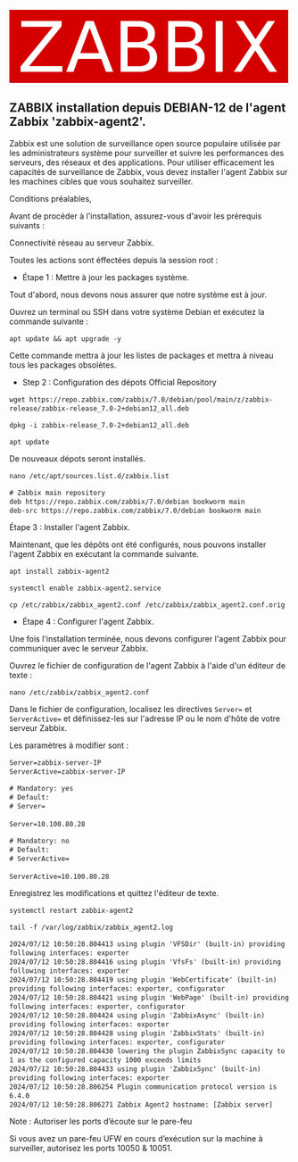 ![zabbix-logo](./images/zabbix-logo.png)

## ZABBIX installation depuis DEBIAN-12 de l'agent Zabbix 'zabbix-agent2'.

Zabbix est une solution de surveillance open source populaire utilisée par les administrateurs système pour surveiller et suivre les performances des serveurs, des réseaux et des applications. Pour utiliser efficacement les capacités de surveillance de Zabbix, vous devez installer l'agent Zabbix sur les machines cibles que vous souhaitez surveiller.

Conditions préalables,

Avant de procéder à l'installation, assurez-vous d'avoir les prérequis suivants :

Connectivité réseau au serveur Zabbix.

Toutes les actions sont éffectées depuis la session root :

- Étape 1 : Mettre à jour les packages système.

Tout d'abord, nous devons nous assurer que notre système est à jour. 

Ouvrez un terminal ou SSH dans votre système Debian et exécutez la commande suivante :
```
apt update && apt upgrade -y 
```
Cette commande mettra à jour les listes de packages et mettra à niveau tous les packages obsolètes.

- Step 2 : Configuration des dépots Official Repository

```
wget https://repo.zabbix.com/zabbix/7.0/debian/pool/main/z/zabbix-release/zabbix-release_7.0-2+debian12_all.deb
```
```
dpkg -i zabbix-release_7.0-2+debian12_all.deb
```
```
apt update
```
De nouveaux dépots seront installés.
```
nano /etc/apt/sources.list.d/zabbix.list
```
```
# Zabbix main repository
deb https://repo.zabbix.com/zabbix/7.0/debian bookworm main
deb-src https://repo.zabbix.com/zabbix/7.0/debian bookworm main
```
Étape 3 : Installer l'agent Zabbix.

Maintenant, que les dépôts ont été configurés, nous pouvons installer l'agent Zabbix en exécutant la commande suivante.

```
apt install zabbix-agent2
```
```
systemctl enable zabbix-agent2.service
```
```
cp /etc/zabbix/zabbix_agent2.conf /etc/zabbix/zabbix_agent2.conf.orig
```

- Étape 4 : Configurer l'agent Zabbix.

Une fois l'installation terminée, nous devons configurer l'agent Zabbix pour communiquer avec le serveur Zabbix.

Ouvrez le fichier de configuration de l'agent Zabbix à l'aide d'un éditeur de texte :

```
nano /etc/zabbix/zabbix_agent2.conf
```
Dans le fichier de configuration, localisez les directives `Server=` et `ServerActive=` et définissez-les sur l'adresse IP ou le nom d'hôte de votre serveur Zabbix.

Les paramètres à modifier sont :
```
Server=zabbix-server-IP
ServerActive=zabbix-server-IP
```
```
# Mandatory: yes
# Default:
# Server=

Server=10.100.80.28
```
```
# Mandatory: no
# Default:
# ServerActive=

ServerActive=10.100.80.28
```
Enregistrez les modifications et quittez l'éditeur de texte.
```
systemctl restart zabbix-agent2
```
```
tail -f /var/log/zabbix/zabbix_agent2.log
```
```
2024/07/12 10:50:28.804413 using plugin 'VFSDir' (built-in) providing following interfaces: exporter
2024/07/12 10:50:28.804416 using plugin 'VfsFs' (built-in) providing following interfaces: exporter
2024/07/12 10:50:28.804419 using plugin 'WebCertificate' (built-in) providing following interfaces: exporter, configurator
2024/07/12 10:50:28.804421 using plugin 'WebPage' (built-in) providing following interfaces: exporter, configurator
2024/07/12 10:50:28.804424 using plugin 'ZabbixAsync' (built-in) providing following interfaces: exporter
2024/07/12 10:50:28.804428 using plugin 'ZabbixStats' (built-in) providing following interfaces: exporter, configurator
2024/07/12 10:50:28.804430 lowering the plugin ZabbixSync capacity to 1 as the configured capacity 1000 exceeds limits
2024/07/12 10:50:28.804433 using plugin 'ZabbixSync' (built-in) providing following interfaces: exporter
2024/07/12 10:50:28.806254 Plugin communication protocol version is 6.4.0
2024/07/12 10:50:28.806271 Zabbix Agent2 hostname: [Zabbix server]
```
Note : Autoriser les ports d’écoute sur le pare-feu

Si vous avez un pare-feu UFW en cours d’exécution sur la machine à surveiller, autorisez les ports 10050 & 10051.
